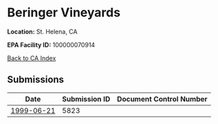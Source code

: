 # Beringer Vineyards

**Location:** St. Helena, CA

**EPA Facility ID:** 100000070914

[Back to CA Index](../../index.md)

## Submissions

| Date | Submission ID | Document Control Number |
|------|--------------|-------------------------|
| [1999-06-21](submissions/5823.md) | 5823 |  |

